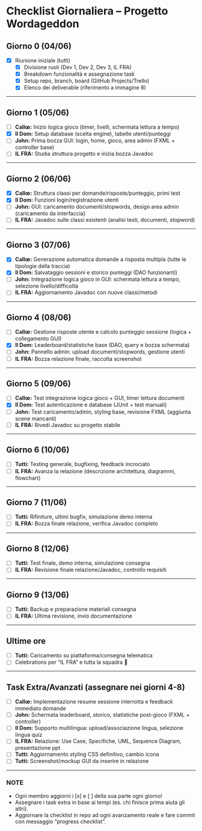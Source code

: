 # Checklist Giornaliera – Progetto Wordageddon

## Giorno 0 (04/06)
- [x] Riunione iniziale (tutti)
  - [x] Divisione ruoli (Dev 1, Dev 2, Dev 3, IL FRA)
  - [x] Breakdown funzionalità e assegnazione task
  - [x] Setup repo, branch, board (GitHub Projects/Trello)
  - [x] Elenco dei deliverable (riferimento a immagine 8)

---

## Giorno 1 (05/06)
- [ ] **Callœ:** Inizio logica gioco (timer, livelli, schermata lettura a tempo)
- [x] **Il Dom:** Setup database (scelta engine), tabelle utenti/punteggi
- [ ] **John:** Prima bozza GUI: login, home, gioco, area admin (FXML + controller base)
- [ ] **IL FRA:** Studia struttura progetto e inizia bozza Javadoc

---

## Giorno 2 (06/06)
- [x] **Callœ:** Struttura classi per domande/risposte/punteggio, primi test
- [x] **Il Dom:** Funzioni login/registrazione utenti
- [ ] **John:** GUI: caricamento documenti/stopwords, design area admin (caricamento da interfaccia)
- [ ] **IL FRA:** Javadoc sulle classi esistenti (analisi testi, documenti, stopword)

---

## Giorno 3 (07/06)
- [x] **Callœ:** Generazione automatica domande a risposta multipla (tutte le tipologie della traccia)
- [x] **Il Dom:** Salvataggio sessioni e storico punteggi (DAO funzionanti)
- [ ] **John:** Integrazione logica gioco in GUI: schermata lettura a tempo, selezione livello/difficoltà
- [ ] **IL FRA:** Aggiornamento Javadoc con nuove classi/metodi

---

## Giorno 4 (08/06)
- [ ] **Callœ:** Gestione risposte utente e calcolo punteggio sessione (logica + collegamento GUI)
- [x] **Il Dom:** Leaderboard/statistiche base (DAO, query e bozza schermata)
- [ ] **John:** Pannello admin: upload documenti/stopwords, gestione utenti
- [ ] **IL FRA:** Bozza relazione finale, raccolta screenshot

---

## Giorno 5 (09/06)
- [ ] **Callœ:** Test integrazione logica gioco + GUI, timer lettura documenti
- [x] **Il Dom:** Test autenticazione e database (JUnit + test manuali)
- [ ] **John:** Test caricamento/admin, styling base, revisione FXML (aggiunta scene mancanti)
- [ ] **IL FRA:** Rivedi Javadoc su progetto stabile

---

## Giorno 6 (10/06)
- [ ] **Tutti:** Testing generale, bugfixing, feedback incrociato
- [ ] **IL FRA:** Avanza la relazione (descrizione architettura, diagrammi, flowchart)

---

## Giorno 7 (11/06)
- [ ] **Tutti:** Rifiniture, ultimi bugfix, simulazione demo interna
- [ ] **IL FRA:** Bozza finale relazione, verifica Javadoc completo

---

## Giorno 8 (12/06)
- [ ] **Tutti:** Test finale, demo interna, simulazione consegna
- [ ] **IL FRA:** Revisione finale relazione/Javadoc, controllo requisiti

---

## Giorno 9 (13/06)
- [ ] **Tutti:** Backup e preparazione materiali consegna
- [ ] **IL FRA:** Ultima revisione, invio documentazione

---

## Ultime ore
- [ ] **Tutti:** Caricamento su piattaforma/consegna telematica
- [ ] Celebrations per “IL FRA” e tutta la squadra 🎉

---

## Task Extra/Avanzati (assegnare nei giorni 4-8)
- [ ] **Callœ:** Implementazione resume sessione interrotta e feedback immediato domande
- [ ] **John:** Schermata leaderboard, storico, statistiche post-gioco (FXML + controller)
- [ ] **Il Dom:** Supporto multilingua: upload/associazione lingua, selezione lingua quiz
- [ ] **IL FRA:** Relazione: Use Case, Specifiche, UML, Sequence Diagram, presentazione ppt
- [ ] **Tutti:** Aggiornamento styling CSS definitivo, cambio icona
- [ ] **Tutti:** Screenshot/mockup GUI da inserire in relazione

---

### NOTE
- Ogni membro aggiorni i [x] e [ ] della sua parte ogni giorno!
- Assegnare i task extra in base ai tempi (es. chi finisce prima aiuta gli altri).
- Aggiornare la checklist in repo ad ogni avanzamento reale e fare commit con messaggio “progress checklist”.
